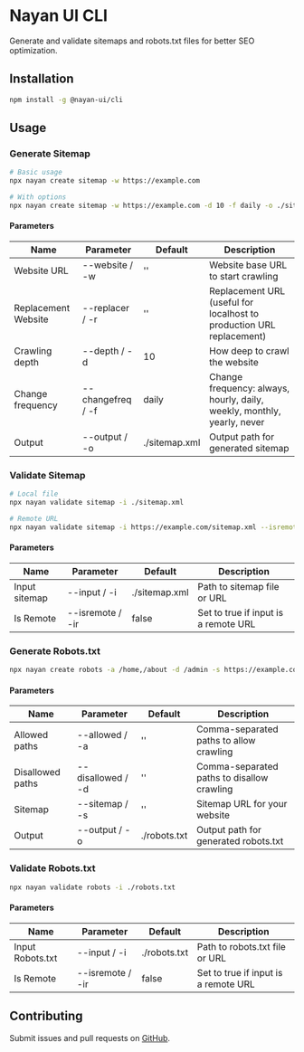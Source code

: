 # Nayan UI CLI

Generate and validate sitemaps and robots.txt files for better SEO optimization.

## Installation

```bash
npm install -g @nayan-ui/cli
```

## Usage

### Generate Sitemap

```bash
# Basic usage
npx nayan create sitemap -w https://example.com

# With options
npx nayan create sitemap -w https://example.com -d 10 -f daily -o ./sitemap.xml
```

#### Parameters

| Name                | Parameter         | Default       | Description                                                             |
| ------------------- | ----------------- | ------------- | ----------------------------------------------------------------------- |
| Website URL         | --website / -w    | ''            | Website base URL to start crawling                                      |
| Replacement Website | --replacer / -r   | ''            | Replacement URL (useful for localhost to production URL replacement)    |
| Crawling depth      | --depth / -d      | 10            | How deep to crawl the website                                           |
| Change frequency    | --changefreq / -f | daily         | Change frequency: always, hourly, daily, weekly, monthly, yearly, never |
| Output              | --output / -o     | ./sitemap.xml | Output path for generated sitemap                                       |

### Validate Sitemap

```bash
# Local file
npx nayan validate sitemap -i ./sitemap.xml

# Remote URL
npx nayan validate sitemap -i https://example.com/sitemap.xml --isremote true
```

#### Parameters

| Name          | Parameter        | Default       | Description                          |
| ------------- | ---------------- | ------------- | ------------------------------------ |
| Input sitemap | --input / -i     | ./sitemap.xml | Path to sitemap file or URL          |
| Is Remote     | --isremote / -ir | false         | Set to true if input is a remote URL |

### Generate Robots.txt

```bash
npx nayan create robots -a /home,/about -d /admin -s https://example.com/sitemap.xml -o ./robots.txt
```

#### Parameters

| Name             | Parameter         | Default      | Description                                |
| ---------------- | ----------------- | ------------ | ------------------------------------------ |
| Allowed paths    | --allowed / -a    | ''           | Comma-separated paths to allow crawling    |
| Disallowed paths | --disallowed / -d | ''           | Comma-separated paths to disallow crawling |
| Sitemap          | --sitemap / -s    | ''           | Sitemap URL for your website               |
| Output           | --output / -o     | ./robots.txt | Output path for generated robots.txt       |

### Validate Robots.txt

```bash
npx nayan validate robots -i ./robots.txt
```

#### Parameters

| Name             | Parameter        | Default      | Description                          |
| ---------------- | ---------------- | ------------ | ------------------------------------ |
| Input Robots.txt | --input / -i     | ./robots.txt | Path to robots.txt file or URL       |
| Is Remote        | --isremote / -ir | false        | Set to true if input is a remote URL |

## Contributing

Submit issues and pull requests on [GitHub](https://github.com/ursnj/nayan).
